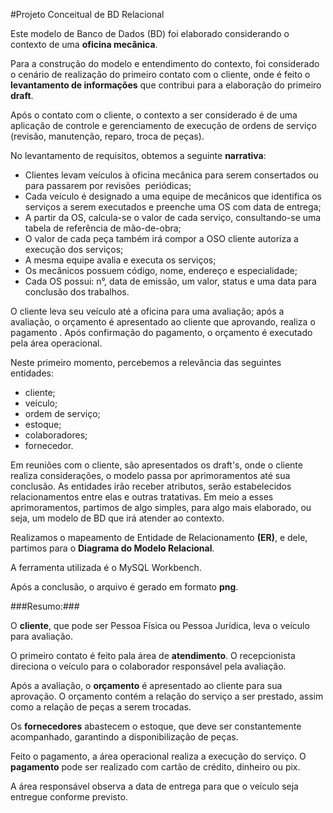 #Projeto Conceitual de BD Relacional

Este modelo de Banco de Dados (BD) foi elaborado considerando o contexto de uma **oficina mecânica**.

Para a construção do modelo e entendimento do contexto, foi considerado o cenário de realização do primeiro contato com o cliente, onde é feito o **levantamento de informações** que contribui para a elaboração do primeiro **draft**.

Após o contato com o cliente, o contexto a ser considerado é de uma aplicação de controle e gerenciamento de execução de ordens de serviço (revisão, manutenção, reparo, troca de peças).

No levantamento de requisitos, obtemos a seguinte **narrativa**:

* Clientes levam veículos à oficina mecânica para serem consertados ou para passarem por revisões  periódicas;
* Cada veículo é designado a uma equipe de mecânicos que identifica os serviços a serem executados e preenche uma OS com data de entrega;
* A partir da OS, calcula-se o valor de cada serviço, consultando-se uma tabela de referência de mão-de-obra;
* O valor de cada peça também irá compor a OSO cliente autoriza a execução dos serviços;
* A mesma equipe avalia e executa os serviços;
* Os mecânicos possuem código, nome, endereço e especialidade;
* Cada OS possui: n°, data de emissão, um valor, status e uma data para conclusão dos trabalhos.

O cliente leva seu veículo até a oficina para uma avaliação; após a avaliação, o orçamento é apresentado ao cliente que aprovando, realiza o pagamento . Após confirmação do pagamento, o orçamento é executado pela área operacional.

Neste primeiro momento, percebemos a relevância das seguintes entidades: 

- cliente;
- veículo;
- ordem de serviço;
- estoque;
- colaboradores;
- fornecedor.

Em reuniões com o cliente, são apresentados os draft's, onde o cliente realiza considerações, o modelo passa por aprimoramentos até sua conclusão. As entidades irão receber atributos, serão estabelecidos relacionamentos entre elas e outras tratativas. Em meio a esses aprimoramentos, partimos de algo simples, para algo mais elaborado, ou seja, um modelo de BD que irá atender ao contexto.

Realizamos o mapeamento de Entidade de Relacionamento **(ER)**, e dele, partimos para o **Diagrama do Modelo Relacional**.

A ferramenta utilizada é o MySQL Workbench.

Após a conclusão, o arquivo é gerado em formato **png**.

###Resumo:###

O **cliente**, que pode ser Pessoa Física ou Pessoa Jurídica, leva o veículo para avaliação.

O primeiro contato é feito pala área de **atendimento**. O recepcionista direciona o veículo para o colaborador responsável pela avaliação.

Após a avaliação, o **orçamento** é apresentado ao cliente para sua aprovação. O orçamento contém a relação do serviço a ser prestado, assim como a relação de peças a serem trocadas. 

Os **fornecedores** abastecem o estoque, que deve ser constantemente acompanhado, garantindo a disponibilização de peças.

Feito o pagamento, a área operacional realiza a execução do serviço. O **pagamento** pode ser realizado com cartão de crédito, dinheiro ou pix.

A área responsável observa a data de entrega para que o veículo seja entregue conforme previsto.


